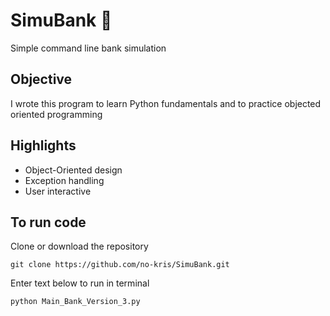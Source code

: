 # SimuBank :bank:
Simple command line bank simulation
## Objective
I wrote this program to learn Python fundamentals and to practice objected oriented programming
## Highlights
- Object-Oriented design
- Exception handling
- User interactive
## To run code
Clone or download the repository
```
git clone https://github.com/no-kris/SimuBank.git
```
Enter text below to run in terminal
```
python Main_Bank_Version_3.py
```

